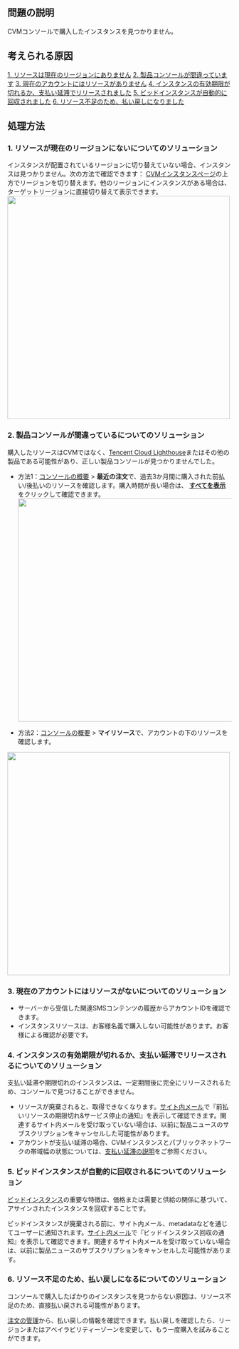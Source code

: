 ## 問題の説明
CVMコンソールで購入したインスタンスを見つかりません。


## 考えられる原因
[1. リソースは現在のリージョンにありません](#1)
[2. 製品コンソールが間違っています](#2)
[3. 現在のアカウントにはリソースがありません](#3)
[4. インスタンスの有効期限が切れるか、支払い延滞でリリースされました](#4)
[5. ビッドインスタンスが自動的に回収されました](#5)
[6. リソース不足のため、払い戻しになりました](#6)


## 処理方法
[](id:1)
### 1. リソースが現在のリージョンにないについてのソリューション
インスタンスが配置されているリージョンに切り替えていない場合、インスタンスは見つかりません。次の方法で確認できます：
[CVMインスタンスページ](https://console.cloud.tencent.com/cvm/instance)の上方でリージョンを切り替えます。他のリージョンにインスタンスがある場合は、ターゲットリージョンに直接切り替えて表示できます。 
<img src="https://qcloudimg.tencent-cloud.cn/raw/9f3877ec56c7a19adf8c3e5594d5038f.png" width="500px"/>



[](id:2)

### 2. 製品コンソールが間違っているについてのソリューション
購入したリソースはCVMではなく、[Tencent Cloud Lighthouse](https://console.cloud.tencent.com/lighthouse/instance)またはその他の製品である可能性があり、正しい製品コンソールが見つかりませんでした。
- 方法1：[コンソールの概要](https://console.cloud.tencent.com/) > **最近の注文**で、過去3か月間に購入された前払い/後払いのリソースを確認します。購入時間が長い場合は、 **[すべてを表示](https://console.cloud.tencent.com/expense/deal)** をクリックして確認できます。 
	<img src="https://qcloudimg.tencent-cloud.cn/raw/435aaa01910882ffd0edf1a1dd94a1e0.png" width="500px"/>
                                         
	
- 方法2：[コンソールの概要](https://console.cloud.tencent.com/) > **マイリソース**で、アカウントの下のリソースを確認します。  
<img src="https://qcloudimg.tencent-cloud.cn/raw/0b159468504385294580b4485235f976.png" width="500px"/>              



[](id:3)

### 3. 現在のアカウントにはリソースがないについてのソリューション
- サーバーから受信した関連SMSコンテンツの履歴からアカウントIDを確認できます。
- インスタンスリソースは、お客様名義で購入しない可能性があります。お客様による確認が必要です。 

[](id:4)

### 4. インスタンスの有効期限が切れるか、支払い延滞でリリースされるについてのソリューション
支払い延滞や期限切れのインスタンスは、一定期間後に完全にリリースされるため、コンソールで見つけることができません。

- リソースが廃棄されると、取得できなくなります。[サイト内メール](https://console.cloud.tencent.com/message/index)で『前払いリソースの期限切れ&サービス停止の通知』を表示して確認できます。関連するサイト内メールを受け取っていない場合は、以前に製品ニュースのサブスクリプションをキャンセルした可能性があります。
- アカウントが支払い延滞の場合、CVMインスタンスとパブリックネットワークの帯域幅の状態については、[支払い延滞の説明](https://intl.cloud.tencent.com/document/product/213/2181)をご参照ください。

[](id:5)

### 5. ビッドインスタンスが自動的に回収されるについてのソリューション
[ビッドインスタンス](https://intl.cloud.tencent.com/document/product/213/17816)の重要な特徴は、価格または需要と供給の関係に基づいて、アサインされたインスタンスを回収することです。

ビッドインスタンスが廃棄される前に、サイト内メール、metadataなどを通じてユーザーに通知されます。[サイト内メール](https://console.cloud.tencent.com/message/index)で『ビッドインスタンス回収の通知』を表示して確認できます。関連するサイト内メールを受け取っていない場合は、以前に製品ニュースのサブスクリプションをキャンセルした可能性があります。 

[](id:6)

### 6. リソース不足のため、払い戻しになるについてのソリューション
コンソールで購入したばかりのインスタンスを見つからない原因は、リソース不足のため、直接払い戻される可能性があります。

[注文の管理](https://console.cloud.tencent.com/expense/deal)から、払い戻しの情報を確認できます。払い戻しを確認したら、リージョンまたはアベイラビリティーゾーンを変更して、もう一度購入を試みることができます。
